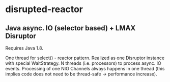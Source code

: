 # disrupted-reactor
Java async. IO (selector based) + LMAX Disruptor
------------------------------------------------

Requires Java 1.8.

One thread for select() - reactor pattern. Realized as one Disruptor instance with special WaitStrategy.
N threads (i.e. processors) to process async. IO events. Processing of one NIO Channels always happens in one thread (this implies code does not need to be thread-safe -> performance increase).
